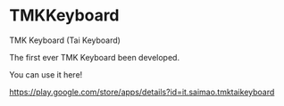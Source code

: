 # TMKKeyboard
TMK Keyboard (Tai Keyboard)

The first ever TMK Keyboard been developed.

You can use it here!

https://play.google.com/store/apps/details?id=it.saimao.tmktaikeyboard
